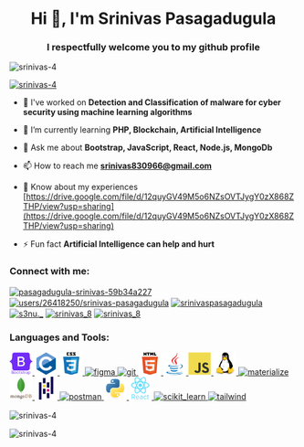<h1 align="center">Hi 👋, I'm Srinivas Pasagadugula</h1>
<h3 align="center">I respectfully welcome you to my github profile</h3>

<p align="left"> <img src="https://komarev.com/ghpvc/?username=srinivas-4&label=Profile%20views&color=0e75b6&style=flat" alt="srinivas-4" /> </p>

<p align="left"> <a href="https://github.com/ryo-ma/github-profile-trophy"><img src="https://github-profile-trophy.vercel.app/?username=srinivas-4" alt="srinivas-4" /></a> </p>

- 🔭 I've worked on **Detection and Classification of malware for cyber security using machine learning algorithms**

- 🌱 I’m currently learning **PHP, Blockchain, Artificial Intelligence**

- 💬 Ask me about **Bootstrap, JavaScript, React, Node.js, MongoDb**

- 📫 How to reach me **srinivas830966@gmail.com**

- 📄 Know about my experiences [https://drive.google.com/file/d/12quyGV49M5o6NZsOVTJygY0zX868ZTHP/view?usp=sharing](https://drive.google.com/file/d/12quyGV49M5o6NZsOVTJygY0zX868ZTHP/view?usp=sharing)

- ⚡ Fun fact **Artificial Intelligence can help and hurt**

<h3 align="left">Connect with me:</h3>
<p align="left">
<a href="https://linkedin.com/in/pasagadugula-srinivas-59b34a227" target="blank"><img align="center" src="https://raw.githubusercontent.com/rahuldkjain/github-profile-readme-generator/master/src/images/icons/Social/linked-in-alt.svg" alt="pasagadugula-srinivas-59b34a227" height="30" width="40" /></a>
<a href="https://stackoverflow.com/users/users/26418250/srinivas-pasagadugula" target="blank"><img align="center" src="https://raw.githubusercontent.com/rahuldkjain/github-profile-readme-generator/master/src/images/icons/Social/stack-overflow.svg" alt="users/26418250/srinivas-pasagadugula" height="30" width="40" /></a>
<a href="https://kaggle.com/srinivaspasagadugula" target="blank"><img align="center" src="https://raw.githubusercontent.com/rahuldkjain/github-profile-readme-generator/master/src/images/icons/Social/kaggle.svg" alt="srinivaspasagadugula" height="30" width="40" /></a>
<a href="https://instagram.com/s3nu._" target="blank"><img align="center" src="https://raw.githubusercontent.com/rahuldkjain/github-profile-readme-generator/master/src/images/icons/Social/instagram.svg" alt="s3nu._" height="30" width="40" /></a>
<a href="https://www.codechef.com/users/srinivas_8" target="blank"><img align="center" src="https://cdn.jsdelivr.net/npm/simple-icons@3.1.0/icons/codechef.svg" alt="srinivas_8" height="30" width="40" /></a>
<a href="https://www.leetcode.com/srinivas_8" target="blank"><img align="center" src="https://raw.githubusercontent.com/rahuldkjain/github-profile-readme-generator/master/src/images/icons/Social/leet-code.svg" alt="srinivas_8" height="30" width="40" /></a>
</p>

<h3 align="left">Languages and Tools:</h3>
<p align="left"> <a href="https://getbootstrap.com" target="_blank" rel="noreferrer"> <img src="https://raw.githubusercontent.com/devicons/devicon/master/icons/bootstrap/bootstrap-plain-wordmark.svg" alt="bootstrap" width="40" height="40"/> </a> <a href="https://www.cprogramming.com/" target="_blank" rel="noreferrer"> <img src="https://raw.githubusercontent.com/devicons/devicon/master/icons/c/c-original.svg" alt="c" width="40" height="40"/> </a> <a href="https://www.w3schools.com/css/" target="_blank" rel="noreferrer"> <img src="https://raw.githubusercontent.com/devicons/devicon/master/icons/css3/css3-original-wordmark.svg" alt="css3" width="40" height="40"/> </a> <a href="https://www.figma.com/" target="_blank" rel="noreferrer"> <img src="https://www.vectorlogo.zone/logos/figma/figma-icon.svg" alt="figma" width="40" height="40"/> </a> <a href="https://git-scm.com/" target="_blank" rel="noreferrer"> <img src="https://www.vectorlogo.zone/logos/git-scm/git-scm-icon.svg" alt="git" width="40" height="40"/> </a> <a href="https://www.w3.org/html/" target="_blank" rel="noreferrer"> <img src="https://raw.githubusercontent.com/devicons/devicon/master/icons/html5/html5-original-wordmark.svg" alt="html5" width="40" height="40"/> </a> <a href="https://www.java.com" target="_blank" rel="noreferrer"> <img src="https://raw.githubusercontent.com/devicons/devicon/master/icons/java/java-original.svg" alt="java" width="40" height="40"/> </a> <a href="https://developer.mozilla.org/en-US/docs/Web/JavaScript" target="_blank" rel="noreferrer"> <img src="https://raw.githubusercontent.com/devicons/devicon/master/icons/javascript/javascript-original.svg" alt="javascript" width="40" height="40"/> </a> <a href="https://www.linux.org/" target="_blank" rel="noreferrer"> <img src="https://raw.githubusercontent.com/devicons/devicon/master/icons/linux/linux-original.svg" alt="linux" width="40" height="40"/> </a> <a href="https://materializecss.com/" target="_blank" rel="noreferrer"> <img src="https://raw.githubusercontent.com/prplx/svg-logos/5585531d45d294869c4eaab4d7cf2e9c167710a9/svg/materialize.svg" alt="materialize" width="40" height="40"/> </a> <a href="https://www.mongodb.com/" target="_blank" rel="noreferrer"> <img src="https://raw.githubusercontent.com/devicons/devicon/master/icons/mongodb/mongodb-original-wordmark.svg" alt="mongodb" width="40" height="40"/> </a> <a href="https://pandas.pydata.org/" target="_blank" rel="noreferrer"> <img src="https://raw.githubusercontent.com/devicons/devicon/2ae2a900d2f041da66e950e4d48052658d850630/icons/pandas/pandas-original.svg" alt="pandas" width="40" height="40"/> </a> <a href="https://postman.com" target="_blank" rel="noreferrer"> <img src="https://www.vectorlogo.zone/logos/getpostman/getpostman-icon.svg" alt="postman" width="40" height="40"/> </a> <a href="https://www.python.org" target="_blank" rel="noreferrer"> <img src="https://raw.githubusercontent.com/devicons/devicon/master/icons/python/python-original.svg" alt="python" width="40" height="40"/> </a> <a href="https://reactjs.org/" target="_blank" rel="noreferrer"> <img src="https://raw.githubusercontent.com/devicons/devicon/master/icons/react/react-original-wordmark.svg" alt="react" width="40" height="40"/> </a> <a href="https://scikit-learn.org/" target="_blank" rel="noreferrer"> <img src="https://upload.wikimedia.org/wikipedia/commons/0/05/Scikit_learn_logo_small.svg" alt="scikit_learn" width="40" height="40"/> </a> <a href="https://tailwindcss.com/" target="_blank" rel="noreferrer"> <img src="https://www.vectorlogo.zone/logos/tailwindcss/tailwindcss-icon.svg" alt="tailwind" width="40" height="40"/> </a> </p>

<p><img align="center" src="https://github-readme-stats.vercel.app/api/top-langs?username=srinivas-4&show_icons=true&locale=en&layout=compact" alt="srinivas-4" /></p>

<p><img align="center" src="https://github-readme-streak-stats.herokuapp.com/?user=srinivas-4&" alt="srinivas-4" /></p>

